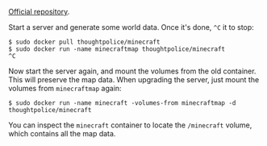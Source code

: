 [Official repository][repo].

[repo]: https://index.docker.io/u/thoughtpolice/minecraft

Start a server and generate some world data. Once it's done, `^C` it
to stop:

```
$ sudo docker pull thoughtpolice/minecraft
$ sudo docker run -name minecraftmap thoughtpolice/minecraft
^C
```

Now start the server again, and mount the volumes from the old
container. This will preserve the map data. When upgrading the server,
just mount the volumes from `minecraftmap` again:

```
$ sudo docker run -name minecraft -volumes-from minecraftmap -d thoughtpolice/minecraft
```

You can inspect the `minecraft` container to locate the `/minecraft`
volume, which contains all the map data.
